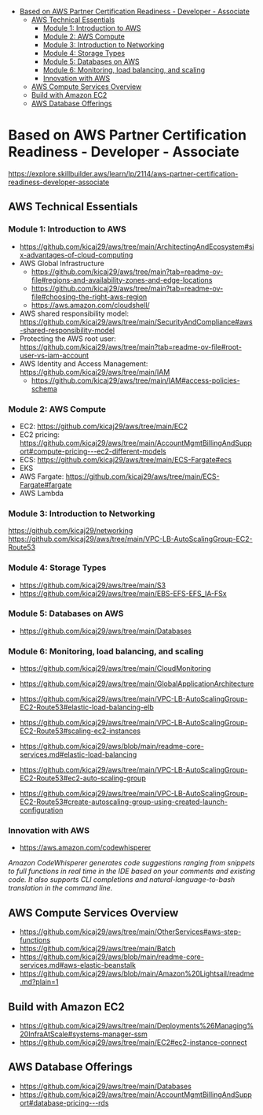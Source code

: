- [Based on AWS Partner Certification Readiness - Developer - Associate](#based-on-aws-partner-certification-readiness---developer---associate)
  - [AWS Technical Essentials](#aws-technical-essentials)
    - [Module 1: Introduction to AWS](#module-1-introduction-to-aws)
    - [Module 2: AWS Compute](#module-2-aws-compute)
    - [Module 3: Introduction to Networking](#module-3-introduction-to-networking)
    - [Module 4: Storage Types](#module-4-storage-types)
    - [Module 5: Databases on AWS](#module-5-databases-on-aws)
    - [Module 6: Monitoring, load balancing, and scaling](#module-6-monitoring-load-balancing-and-scaling)
    - [Innovation with AWS](#innovation-with-aws)
  - [AWS Compute Services Overview](#aws-compute-services-overview)
  - [Build with Amazon EC2](#build-with-amazon-ec2)
  - [AWS Database Offerings](#aws-database-offerings)

# Based on AWS Partner Certification Readiness - Developer - Associate

https://explore.skillbuilder.aws/learn/lp/2114/aws-partner-certification-readiness-developer-associate

## AWS Technical Essentials

### Module 1: Introduction to AWS

* https://github.com/kicaj29/aws/tree/main/ArchitectingAndEcosystem#six-advantages-of-cloud-computing
* AWS Global Infrastructure
  * https://github.com/kicaj29/aws/tree/main?tab=readme-ov-file#regions-and-availability-zones-and-edge-locations
  * https://github.com/kicaj29/aws/tree/main?tab=readme-ov-file#choosing-the-right-aws-region
  * https://aws.amazon.com/cloudshell/
* AWS shared responsibility model: https://github.com/kicaj29/aws/tree/main/SecurityAndCompliance#aws-shared-responsibility-model
* Protecting the AWS root user: https://github.com/kicaj29/aws/tree/main?tab=readme-ov-file#root-user-vs-iam-account
* AWS Identity and Access Management: https://github.com/kicaj29/aws/tree/main/IAM
  * https://github.com/kicaj29/aws/tree/main/IAM#access-policies-schema

### Module 2: AWS Compute

* EC2: https://github.com/kicaj29/aws/tree/main/EC2
* EC2 pricing: https://github.com/kicaj29/aws/tree/main/AccountMgmtBillingAndSupport#compute-pricing---ec2-different-models
* ECS: https://github.com/kicaj29/aws/tree/main/ECS-Fargate#ecs
* EKS
* AWS Fargate: https://github.com/kicaj29/aws/tree/main/ECS-Fargate#fargate
* AWS Lambda

### Module 3: Introduction to Networking

https://github.com/kicaj29/networking   
https://github.com/kicaj29/aws/tree/main/VPC-LB-AutoScalingGroup-EC2-Route53

### Module 4: Storage Types

* https://github.com/kicaj29/aws/tree/main/S3   
* https://github.com/kicaj29/aws/tree/main/EBS-EFS-EFS_IA-FSx   

### Module 5: Databases on AWS

* https://github.com/kicaj29/aws/tree/main/Databases

### Module 6: Monitoring, load balancing, and scaling

* https://github.com/kicaj29/aws/tree/main/CloudMonitoring   

* https://github.com/kicaj29/aws/tree/main/GlobalApplicationArchitecture

* https://github.com/kicaj29/aws/tree/main/VPC-LB-AutoScalingGroup-EC2-Route53#elastic-load-balancing-elb
* https://github.com/kicaj29/aws/tree/main/VPC-LB-AutoScalingGroup-EC2-Route53#scaling-ec2-instances   
* https://github.com/kicaj29/aws/blob/main/readme-core-services.md#elastic-load-balancing   
  
* https://github.com/kicaj29/aws/tree/main/VPC-LB-AutoScalingGroup-EC2-Route53#ec2-auto-scaling-group
* https://github.com/kicaj29/aws/tree/main/VPC-LB-AutoScalingGroup-EC2-Route53#create-autoscaling-group-using-created-launch-configuration

### Innovation with AWS

* https://aws.amazon.com/codewhisperer

*Amazon CodeWhisperer generates code suggestions ranging from snippets to full functions in real time in the IDE based on your comments and existing code. It also supports CLI completions and natural-language-to-bash translation in the command line.*

## AWS Compute Services Overview

* https://github.com/kicaj29/aws/tree/main/OtherServices#aws-step-functions
* https://github.com/kicaj29/aws/tree/main/Batch
* https://github.com/kicaj29/aws/blob/main/readme-core-services.md#aws-elastic-beanstalk
* https://github.com/kicaj29/aws/blob/main/Amazon%20Lightsail/readme.md?plain=1

## Build with Amazon EC2

* https://github.com/kicaj29/aws/tree/main/Deployments%26Managing%20InfraAtScale#systems-manager-ssm
* https://github.com/kicaj29/aws/tree/main/EC2#ec2-instance-connect

## AWS Database Offerings

* https://github.com/kicaj29/aws/tree/main/Databases
* https://github.com/kicaj29/aws/tree/main/AccountMgmtBillingAndSupport#database-pricing---rds